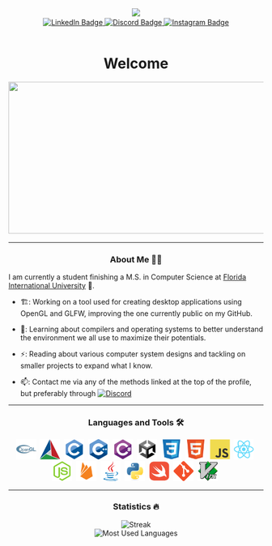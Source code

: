 <div id="header" align="center">
  <!-- Main GIF -->
  <img src="https://media.giphy.com/media/M9gbBd9nbDrOTu1Mqx/giphy.gif" width="100"/>

  <!-- Social Media Links -->
  <div id="badges">
    <a href="https://www.linkedin.com/in/jose-gonzalez-lopez/">
      <img src="https://img.shields.io/badge/LinkedIn-blue?style=for-the-badge&logo=linkedin&logoColor=white" alt="LinkedIn Badge"/>
    </a>
    <a href="https://discord.com/users/257540402008031232">
      <img src="https://img.shields.io/badge/Discord-5865f2?style=for-the-badge&logo=discord&logoColor=white" alt="Discord Badge"/>
    </a>
    <a href="https://www.instagram.com/jg.7213/">
      <img src="https://img.shields.io/badge/Instagram-e1306c?style=for-the-badge&logo=instagram&logoColor=white" alt="Instagram Badge"/>
    </a>
  </div>

  <!-- Visits Counter -->
  <img src="https://komarev.com/ghpvc/?username=your-github-username&style=flat-square&color=00c36f" alt=""/>

  <!-- Welcome -->
  <h1>
    Welcome
  </h1>

  <div align="center">
    <img src="https://media.giphy.com/media/SwImQhtiNA7io/giphy.gif" width="600" height="300"/>
  </div>
</div>

---

<div align="center">
  <h3>About Me 👨‍💻</h3>
</div>

I am currently a student finishing a M.S. in Computer Science at [Florida International University](https://www.fiu.edu/) :palm_tree:.

- 🏗️: Working on a tool used for creating desktop applications using OpenGL and GLFW, improving the one currently public on my GitHub.
  
- 📖: Learning about compilers and operating systems to better understand the environment we all use to maximize their potentials.
  
- ⚡: Reading about various computer system designs and tackling on smaller projects to expand what I know.
  
- 📫: Contact me via any of the methods linked at the top of the profile, but preferably through [![Discord](https://img.shields.io/badge/-spdjoker-5865f2?style=flat&logo=discord&logoColor=white)](https://discord.com/users/257540402008031232)

---

<div align="center">
  <h3>Languages and Tools 🛠️</h3>
  <!-- Computer Graphics / Game Development -->
  <img src="https://github.com/devicons/devicon/blob/master/icons/opengl/opengl-original.svg" title="OpenGL" alt="OpenGL" width="40" height="40"/>&nbsp;
  <img src="https://github.com/devicons/devicon/blob/master/icons/cmake/cmake-original.svg" title="CMake" alt="Cmake" width="40" height="40"/>&nbsp;
  <img src="https://github.com/devicons/devicon/blob/master/icons/c/c-original.svg" title="C" alt="C" width="40" height="40"/>&nbsp;
  <img src="https://github.com/devicons/devicon/blob/master/icons/cplusplus/cplusplus-original.svg" title="C++" alt="C++" width="40" height="40"/>&nbsp;
  <img src="https://github.com/devicons/devicon/blob/master/icons/csharp/csharp-original.svg" title="C#" alt="C#" width="40" height="40"/>&nbsp;
  <img src="https://github.com/devicons/devicon/blob/master/icons/unity/unity-original.svg" title="Unity" alt="Unity" width="40" height="40"/>&nbsp;
  <!-- Web Applications -->
  <img src="https://github.com/devicons/devicon/blob/master/icons/css3/css3-original.svg" title="CSS" alt="CSS" width="40" height="40"/>&nbsp;
  <img src="https://github.com/devicons/devicon/blob/master/icons/html5/html5-original.svg" title="HTML" alt="HTML" width="40" height="40"/>&nbsp;
  <img src="https://github.com/devicons/devicon/blob/master/icons/javascript/javascript-original.svg" title="JavaScript" alt="JavaScript" width="40" height="40"/>&nbsp;
  <img src="https://github.com/devicons/devicon/blob/master/icons/react/react-original.svg" title="React" alt="React" width="40" height="40"/>&nbsp;
  <img src="https://github.com/devicons/devicon/blob/master/icons/nodejs/nodejs-original.svg" title="NodeJS" alt="NodeJS" width="40" height="40"/>&nbsp;
  <img src="https://github.com/devicons/devicon/blob/master/icons/firebase/firebase-plain.svg" title="Firebase" alt="Firebase" width="40" height="40"/>&nbsp;
  <!-- Other Familiar Languages -->
  <img src="https://github.com/devicons/devicon/blob/master/icons/java/java-original.svg" title="Java" alt="Java" width="40" height="40"/>&nbsp;
  <img src="https://github.com/devicons/devicon/blob/master/icons/python/python-original.svg" title="Python" alt="Python" width="40" height="40"/>&nbsp;
  <img src="https://github.com/devicons/devicon/blob/master/icons/swift/swift-original.svg" title="Swift" alt="Swift" width="40" height="40"/>&nbsp;
  <!-- Develoment Environment -->
  <img src="https://github.com/devicons/devicon/blob/master/icons/git/git-original.svg" title="Git" alt="Git" width="40" height="40"/>&nbsp;
  <img src="https://github.com/devicons/devicon/blob/master/icons/vim/vim-original.svg" title="Vim" alt="Vim" width="40" height="40"/>&nbsp;
</div>

---

<div align="center">
  <h3>Statistics 🔥</h3>
  <!-- Activity Streak -->
  <img src="http://github-readme-streak-stats.herokuapp.com?user=spdjoker&theme=transparent&hide_border=true&card_width=600&fire=00C36F&currStreakLabel=00C36F&dates=A1A1A1&stroke=A1A1A1&ring=00C36F" title="Streak" **alt="Streak"/>
  <br />
  <!-- Most Used Languages -->
  <img src="https://github-readme-stats.vercel.app/api/top-langs/?username=spdjoker&layout=compact&theme=transparent&title_color=EEEEEE&langs_count=12&card_width=600&hide_border=true&text_color=A1A1A1" title="Most Used Languages" **alt="Most Top Languages"/>
</div>

<!--
**spdjoker/spdjoker** is a ✨ _special_ ✨ repository because its `README.md` (this file) appears on your GitHub profile.

Here are some ideas to get you started:

- 🔭 I’m currently working on ...
- 🌱 I’m currently learning ...
- 👯 I’m looking to collaborate on ...
- 🤔 I’m looking for help with ...
- 💬 Ask me about ...
- 📫 How to reach me: ...
- 😄 Pronouns: ...
- ⚡ Fun fact: ...
-->
